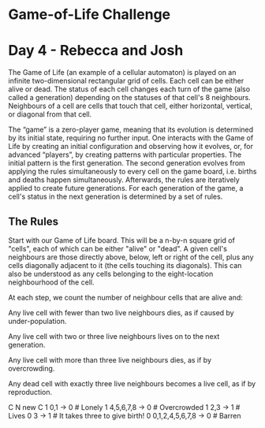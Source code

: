 # Game-of-Life Challenge

# Day 4 - Rebecca and Josh

The Game of Life (an example of a cellular automaton) is played on an infinite two-dimensional rectangular grid of cells. Each cell can be either alive or dead.
The status of each cell changes each turn of the game (also called a generation) depending on the statuses of that cell's 8 neighbours. Neighbours of a cell are cells that touch that cell,
either horizontal, vertical, or diagonal from that cell.

The “game” is a zero-player game, meaning that its evolution is determined by its initial state, requiring no further input. One interacts with the Game of Life by creating an initial
configuration and observing how it evolves, or, for advanced “players”, by creating patterns with particular properties. The initial pattern is the first generation. The second generation
evolves from applying the rules simultaneously to every cell on the game board, i.e. births and deaths happen simultaneously. Afterwards, the rules are iteratively applied to create
future generations. For each generation of the game, a cell's status in the next generation is determined by a set of rules.

## The Rules

Start with our Game of Life board. This will be a n-by-n square grid of "cells", each of which can be either "alive" or "dead". A given cell's neighbours are those directly above, below,
left or right of the cell, plus any cells diagonally adjacent to it (the cells touching its diagonals). This can also be understood as any cells belonging to the eight-location neighbourhood of the cell.

At each step, we count the number of neighbour cells that are alive and:

Any live cell with fewer than two live neighbours dies, as if caused by under-population.

Any live cell with two or three live neighbours lives on to the next generation.

Any live cell with more than three live neighbours dies, as if by overcrowding.

Any dead cell with exactly three live neighbours becomes a live cell, as if by reproduction.

 C   N                 new C
 1   0,1             ->  0  # Lonely
 1   4,5,6,7,8       ->  0  # Overcrowded
 1   2,3             ->  1  # Lives
 0   3               ->  1  # It takes three to give birth!
 0   0,1,2,4,5,6,7,8 ->  0  # Barren
